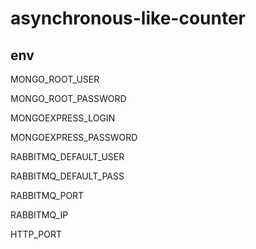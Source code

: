 # asynchronous-like-counter

## env

MONGO_ROOT_USER

MONGO_ROOT_PASSWORD

MONGOEXPRESS_LOGIN

MONGOEXPRESS_PASSWORD

RABBITMQ_DEFAULT_USER

RABBITMQ_DEFAULT_PASS

RABBITMQ_PORT

RABBITMQ_IP 

HTTP_PORT